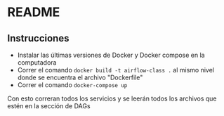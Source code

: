 # README
## Instrucciones
- Instalar las últimas versiones de Docker y Docker compose en la computadora
- Correr el comando `docker build -t airflow-class .` al mismo nivel donde se encuentra el archivo "Dockerfile"
- Correr el comando `docker-compose up`

Con esto correran todos los servicios y se leerán todos los archivos que estén en la sección de DAGs
